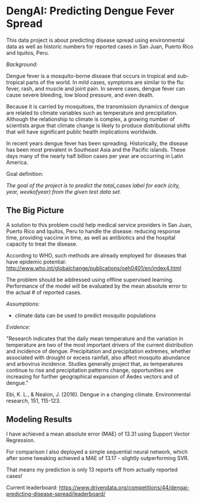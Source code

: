 # DengAI: Predicting Dengue Fever Spread

This data project is about predicting disease spread using environmental data as well as historic numbers for reported cases in San Juan, Puerto Rico and Iquitos, Peru.

*Background:*

Dengue fever is a mosquito-borne disease that occurs in tropical and sub-tropical parts of the world. In mild cases, symptoms are similar to the flu: fever, rash, and muscle and joint pain. In severe cases, dengue fever can cause severe bleeding, low blood pressure, and even death.

Because it is carried by mosquitoes, the transmission dynamics of dengue are related to climate variables such as temperature and precipitation. Although the relationship to climate is complex, a growing number of scientists argue that climate change is likely to produce distributional shifts that will have significant public health implications worldwide.

In recent years dengue fever has been spreading. Historically, the disease has been most prevalent in Southeast Asia and the Pacific islands. These days many of the nearly half billion cases per year are occurring in Latin America.

Goal definition:

*The goal of the project is to predict the total_cases label for each (city, year, weekofyear) from the given test data set.*

## The Big Picture

A solution to this problem could help medical service providers in San Juan, Puerto Rico and Iquitos, Peru to handle the disease: reducing response time, providing vaccine in time, as well as antibiotics and the hospital capacity to treat the disease.

According to WHO, such methods are already employed for diseases that have epidemic potential:
http://www.who.int/globalchange/publications/oeh0401/en/index4.html

The problem should be addressed using offline supervised learning. Performance of the model will be evaluated by the mean absolute error to the actual # of reported cases.

*Assumptions:*

* climate data can be used to predict mosquito populations

*Evidence:*

"Research indicates that the daily mean temperature and the variation in temperature are two of the most important drivers of the current distribution and incidence of dengue. Precipitation and precipitation extremes, whether associated with drought or excess rainfall, also affect mosquito abundance and arbovirus incidence. Studies generally project that, as temperatures continue to rise and precipitation patterns change, opportunities are increasing for further geographical expansion of Aedes vectors and of dengue."

Ebi, K. L., & Nealon, J. (2016). Dengue in a changing climate. Environmental research, 151, 115-123.

## Modeling Results

I have achieved a mean absolute error (MAE) of 13.31 using Support Vector Regression. 

For comparison I also deployed a simple sequential neural network, which after some tweaking achieved a MAE of 13.17 - slightly outperforming SVR.

That means my prediction is only 13 reports off from actually reported cases!

Current leaderboard: https://www.drivendata.org/competitions/44/dengai-predicting-disease-spread/leaderboard/
